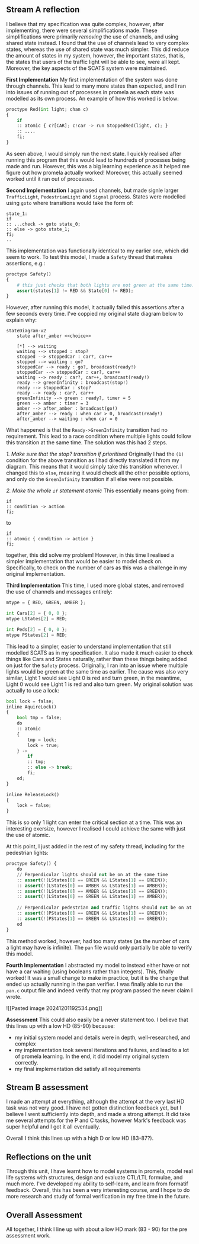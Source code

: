 ## Stream A reflection
I believe that my specification was quite complex, however, after implementing, there were several simplifications made. These simplifications were primarily *removing* the use of channels, and using shared state instead. I found that the use of channels lead to very complex states, whereas the use of shared state was much simpler. This did reduce the amount of states in my system, however, the important states, that is, the states that users of the traffic light will be able to see, were all kept. Moreover, the key aspects of the SCATS system were maintained.

**First Implementation**
My first implementation of the system was done through channels. This lead to many more states than expected, and I ran into issues of running out of processes in promela as each state was modelled as its own process. An example of how this worked is below:

```python
proctype Red(int light; chan c)
{
	if
	:: atomic { c?[CAR]; c!car -> run StoppedRed(light, c); }
	:: ....
	fi;
}
```

As seen above, I would simply run the next state. I quickly realised after running this program that this would lead to hundreds of processes being made and run. However, this was a big learning experience as it helped me figure out how promela actually worked! Moreover, this actually seemed worked until it ran out of processes.

**Second Implementation**
I again used channels, but made signle larger `TrafficLight`, `PedestrianLight` and `Signal` process. States were modelled using `goto` where transitions would take the form of:

```shell
state_1:
if
:: ...check -> goto state_0;
:: else -> goto state_1;
fi;
..
```

This implementation was functionally identical to my earlier one, which did seem to work. To test this model, I made a `Safety` thread that makes assertions, e.g.:

```python
proctype Safety()
{
	# this just checks that both lights are not green at the same time.
	assert(states[1] != RED && State[0] != RED);
}
```

However, after running this model, it actually failed this assertions after a few seconds every time. I've coppied my original state diagram below to explain why:

```mermaid
stateDiagram-v2
	state after_amber <<choice>>

	[*] --> waiting
	waiting --> stopped : stop?
	stopped --> stoppedCar : car?, car++
	stopped --> waiting : go?
	stoppedCar --> ready : go?, broadcast(ready!)
	stoppedCar --> stoppedCar : car?, car++
	waiting --> ready : car?, car++, broadcast(ready!)
	ready --> greenInfinity : broadcast(stop!)
	ready --> stoppedCar : stop?
	ready --> ready : car?, car++
	greenInfinity --> green : ready?, timer = 5
	green --> amber : timer = 3
	amber --> after_amber : broadcast(go!)
	after_amber --> ready : when car > 0, broadcast(ready!)
	after_amber --> waiting : when car = 0
```

What happened is that the `Ready->GreenInfinity` transition had no requirement. This lead to a race condition where multiple lights could follow this transition at the same time. The solution was this had 2 steps.

*1. Make sure that the stop? transition if prioritised*
Originally I had the `(1)` condition for the above transition as I had directly translated it from my diagram. This means that it would simply take this transition whenever. I changed this to `else`, meaning it would check all the other possible options, and only do the `GreenInfinity` transition if all else were not possible.

*2. Make the whole `if` statement atomic*
This essentially means going from:
```shell
if
:: condition -> action
fi;
```
to
```shell
if
:: atomic { condition -> action }
fi;
```

together, this did solve my problem! However, in this time I realised a simpler implementation that would be easier to model check on. Specifically, to check on the number of cars as this was a challenge in my original implementation.

**Third Implementation**
This time, I used more global states, and removed the use of channels and messages entirely:
```python
mtype = { RED, GREEN, AMBER };

int Cars[2] = { 0, 0 };
mtype LStates[2] = RED;

int Peds[2] = { 0, 0 };
mtype PStates[2] = RED;
```

This lead to a simpler, easier to understand implementation that still modelled SCATS as in my specification. It also made it much easier to check things like Cars and States naturally, rather than these things being added on just for the `Safety` process. Originally, I ran into an issue where multiple lights would be green at the same time as earlier. The cause was also very similar, Light 1 would see Light 0 is red and turn green, in the meantime, Light 0 would see Light 1 is red and also turn green. My original solution was actually to use a lock:
```python
bool lock = false;
inline AquireLock()
{
	bool tmp = false;
	do
	:: atomic
	{
		tmp = lock;
		lock = true;
	} ->
		if
		:: tmp;
		:: else -> break;
		fi;
	od;
}

inline ReleaseLock()
{
	lock = false;
}
```

This is so only 1 light can enter the critical section at a time. This was an interesting exersize, however I realised I could achieve the same with just the use of atomic.

At this point, I just added in the rest of my safety thread, including for the pedestrian lights:
```python
proctype Safety() {
	do
	// Perpendicular lights should not be on at the same time
	:: assert(!(LStates[0] == GREEN && LStates[1] == GREEN));
	:: assert(!(LStates[0] == AMBER && LStates[1] == AMBER));
	:: assert(!(LStates[0] == AMBER && LStates[1] == GREEN));
	:: assert(!(LStates[0] == GREEN && LStates[1] == AMBER));
	
	// Perpendicular pedestrian and traffic lights should not be on at the same time
	:: assert(!(PStates[0] == GREEN && LStates[1] == GREEN));
	:: assert(!(PStates[1] == GREEN && LStates[0] == GREEN));
	od
}
```
This method worked, however, had too many states (as the number of cars a light may have is infinite). The `pan` file would only partially be able to verify this model.

**Fourth Implementation**
I abstracted my model to instead either have or not have a car waiting (using booleans rather than integers). This, finally worked! It was a small change to make in practice, but it is the change that ended up actually running in the pan verifier. I was finally able to run the `pan.c` output file and indeed verify that my program passed the never claim I wrote.

![[Pasted image 20241201192534.png]]


**Assessment**
This could also easily be a never statement too.
I believe that this lines up with a low HD (85-90) because:
- my initial system model and details were in depth, well-researched, and complex
- my implementation took several iterations and failures, and lead to a lot of promela learning. In the end, it did model my original system correctly.
- my final implementation did satisfy all requirements

## Stream B assessment
I made an attempt at everything, although the attempt at the very last HD task was not very good. I have not gotten distinction feedback yet, but I believe I went sufficiently into depth, and made a strong attempt. It did take me several attempts for the P and C tasks, however Mark's feedback was super helpful and I got it all eventually.

Overall I think this lines up with a high D or low HD (83-87?).

## Reflections on the unit
Through this unit, I have learnt how to model systems in promela, model real life systems with structures, design and evaluate CTL/LTL formulae, and much more. I've developed my ability to self-learn, and learn from formatif feedback. Overall, this has been a very interesting course, and I hope to do more research and study of formal verification in my free time in the future.

## Overall Assessment
All together, I think I line up with about a low HD mark (83 - 90) for the pre assessment work.